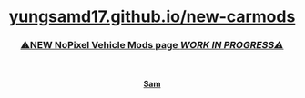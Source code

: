 <h1> <div align="center"><a href="https://yungsamd17.github.io/carmods/">yungsamd17.github.io/new-carmods</div> </h1>

<div align="center">
  <h3><b>⚠️NEW NoPixel Vehicle Mods page <em>WORK IN PROGRESS⚠️</em></b></h3>
  <br>
  <br>
  <b><a href="https://twitter.com/yungsamd17">Sam</a></b>
</div>

